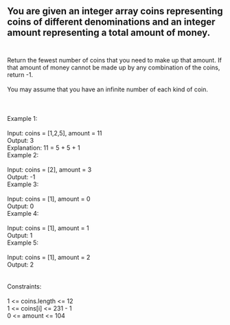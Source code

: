 ## You are given an integer array coins representing coins of different denominations and an integer amount representing a total amount of money. <br> <br> 
Return the fewest number of coins that you need to make up that amount. If that amount of money cannot be made up by any combination of the coins, return -1. <br> <br> 
You may assume that you have an infinite number of each kind of coin. <br> <br> <br> <br> 
Example 1: <br> <br> 
Input: coins = [1,2,5], amount = 11 <br> 
Output: 3 <br> 
Explanation: 11 = 5 + 5 + 1 <br> 
Example 2: <br> <br> 
Input: coins = [2], amount = 3 <br> 
Output: -1 <br> 
Example 3: <br> <br> 
Input: coins = [1], amount = 0 <br> 
Output: 0 <br> 
Example 4: <br> <br> 
Input: coins = [1], amount = 1 <br> 
Output: 1 <br> 
Example 5: <br> <br> 
Input: coins = [1], amount = 2 <br> 
Output: 2 <br> <br> <br> 
Constraints: <br> <br> 
1 <= coins.length <= 12 <br> 
1 <= coins[i] <= 231 - 1 <br> 
0 <= amount <= 104 <br> 
